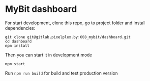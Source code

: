 # MyBit dashboard

For start development, clone this repo, go to project folder and install dependencies:
```npm
git clone git@gitlab.pixelplex.by:608_mybit/dashboard.git
cd dashboard
npm install
```

Then you can start it in development mode
```npm
npm start
```

Run `npm run build` for build and test production version